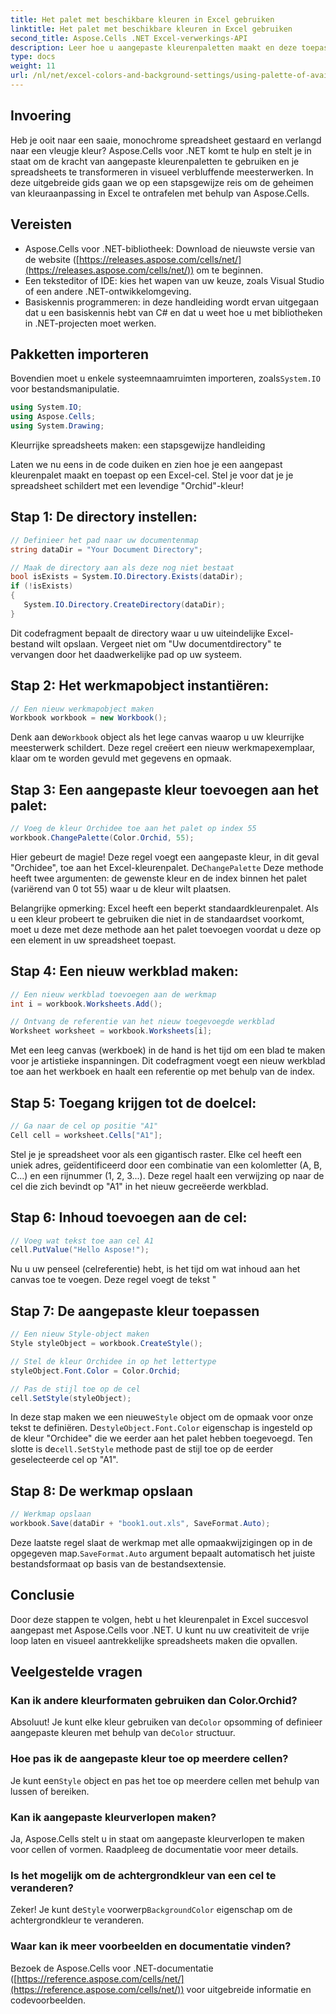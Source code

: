 ```yaml
---
title: Het palet met beschikbare kleuren in Excel gebruiken
linktitle: Het palet met beschikbare kleuren in Excel gebruiken
second_title: Aspose.Cells .NET Excel-verwerkings-API
description: Leer hoe u aangepaste kleurenpaletten maakt en deze toepast op uw Excel-spreadsheets met Aspose.Cells voor .NET. Verbeter de visuele aantrekkingskracht van uw gegevens met levendige kleuren en opmaakopties.
type: docs
weight: 11
url: /nl/net/excel-colors-and-background-settings/using-palette-of-available-colors/
---
```

## Invoering
Heb je ooit naar een saaie, monochrome spreadsheet gestaard en verlangd naar een vleugje kleur? Aspose.Cells voor .NET komt te hulp en stelt je in staat om de kracht van aangepaste kleurenpaletten te gebruiken en je spreadsheets te transformeren in visueel verbluffende meesterwerken. In deze uitgebreide gids gaan we op een stapsgewijze reis om de geheimen van kleuraanpassing in Excel te ontrafelen met behulp van Aspose.Cells. 

## Vereisten

- Aspose.Cells voor .NET-bibliotheek: Download de nieuwste versie van de website ([https://releases.aspose.com/cells/net/](https://releases.aspose.com/cells/net/)) om te beginnen. 
- Een teksteditor of IDE: kies het wapen van uw keuze, zoals Visual Studio of een andere .NET-ontwikkelomgeving. 
- Basiskennis programmeren: in deze handleiding wordt ervan uitgegaan dat u een basiskennis hebt van C# en dat u weet hoe u met bibliotheken in .NET-projecten moet werken.

## Pakketten importeren

 Bovendien moet u enkele systeemnaamruimten importeren, zoals`System.IO` voor bestandsmanipulatie. 

```csharp
using System.IO;
using Aspose.Cells;
using System.Drawing;
```

Kleurrijke spreadsheets maken: een stapsgewijze handleiding

Laten we nu eens in de code duiken en zien hoe je een aangepast kleurenpalet maakt en toepast op een Excel-cel. Stel je voor dat je je spreadsheet schildert met een levendige "Orchid"-kleur!

## Stap 1: De directory instellen:

```csharp
// Definieer het pad naar uw documentenmap
string dataDir = "Your Document Directory";

// Maak de directory aan als deze nog niet bestaat
bool isExists = System.IO.Directory.Exists(dataDir);
if (!isExists)
{
   System.IO.Directory.CreateDirectory(dataDir);
}
```

Dit codefragment bepaalt de directory waar u uw uiteindelijke Excel-bestand wilt opslaan. Vergeet niet om "Uw documentdirectory" te vervangen door het daadwerkelijke pad op uw systeem.

## Stap 2: Het werkmapobject instantiëren:

```csharp
// Een nieuw werkmapobject maken
Workbook workbook = new Workbook();
```

 Denk aan de`Workbook` object als het lege canvas waarop u uw kleurrijke meesterwerk schildert. Deze regel creëert een nieuw werkmapexemplaar, klaar om te worden gevuld met gegevens en opmaak.

## Stap 3: Een aangepaste kleur toevoegen aan het palet:

```csharp
// Voeg de kleur Orchidee toe aan het palet op index 55
workbook.ChangePalette(Color.Orchid, 55);
```

Hier gebeurt de magie! Deze regel voegt een aangepaste kleur, in dit geval "Orchidee", toe aan het Excel-kleurenpalet. De`ChangePalette` Deze methode heeft twee argumenten: de gewenste kleur en de index binnen het palet (variërend van 0 tot 55) waar u de kleur wilt plaatsen. 

Belangrijke opmerking: Excel heeft een beperkt standaardkleurenpalet. Als u een kleur probeert te gebruiken die niet in de standaardset voorkomt, moet u deze met deze methode aan het palet toevoegen voordat u deze op een element in uw spreadsheet toepast.

## Stap 4: Een nieuw werkblad maken:

```csharp
// Een nieuw werkblad toevoegen aan de werkmap
int i = workbook.Worksheets.Add();

// Ontvang de referentie van het nieuw toegevoegde werkblad
Worksheet worksheet = workbook.Worksheets[i];
```

Met een leeg canvas (werkboek) in de hand is het tijd om een blad te maken voor je artistieke inspanningen. Dit codefragment voegt een nieuw werkblad toe aan het werkboek en haalt een referentie op met behulp van de index.

## Stap 5: Toegang krijgen tot de doelcel:

```csharp
// Ga naar de cel op positie "A1"
Cell cell = worksheet.Cells["A1"];
```

Stel je je spreadsheet voor als een gigantisch raster. Elke cel heeft een uniek adres, geïdentificeerd door een combinatie van een kolomletter (A, B, C...) en een rijnummer (1, 2, 3...). Deze regel haalt een verwijzing op naar de cel die zich bevindt op "A1" in het nieuw gecreëerde werkblad.

## Stap 6: Inhoud toevoegen aan de cel:

```csharp
// Voeg wat tekst toe aan cel A1
cell.PutValue("Hello Aspose!");
```

Nu u uw penseel (celreferentie) hebt, is het tijd om wat inhoud aan het canvas toe te voegen. Deze regel voegt de tekst "

## Stap 7: De aangepaste kleur toepassen

```csharp
// Een nieuw Style-object maken
Style styleObject = workbook.CreateStyle();

// Stel de kleur Orchidee in op het lettertype
styleObject.Font.Color = Color.Orchid;

// Pas de stijl toe op de cel
cell.SetStyle(styleObject);
```

 In deze stap maken we een nieuwe`Style` object om de opmaak voor onze tekst te definiëren. De`styleObject.Font.Color` eigenschap is ingesteld op de kleur "Orchidee" die we eerder aan het palet hebben toegevoegd. Ten slotte is de`cell.SetStyle` methode past de stijl toe op de eerder geselecteerde cel op "A1".

## Stap 8: De werkmap opslaan

```csharp
// Werkmap opslaan
workbook.Save(dataDir + "book1.out.xls", SaveFormat.Auto);
```

Deze laatste regel slaat de werkmap met alle opmaakwijzigingen op in de opgegeven map.`SaveFormat.Auto` argument bepaalt automatisch het juiste bestandsformaat op basis van de bestandsextensie.

## Conclusie

Door deze stappen te volgen, hebt u het kleurenpalet in Excel succesvol aangepast met Aspose.Cells voor .NET. U kunt nu uw creativiteit de vrije loop laten en visueel aantrekkelijke spreadsheets maken die opvallen. 

## Veelgestelde vragen

### Kan ik andere kleurformaten gebruiken dan Color.Orchid?
 Absoluut! Je kunt elke kleur gebruiken van de`Color` opsomming of definieer aangepaste kleuren met behulp van de`Color` structuur.

### Hoe pas ik de aangepaste kleur toe op meerdere cellen?
 Je kunt een`Style` object en pas het toe op meerdere cellen met behulp van lussen of bereiken.

### Kan ik aangepaste kleurverlopen maken?
Ja, Aspose.Cells stelt u in staat om aangepaste kleurverlopen te maken voor cellen of vormen. Raadpleeg de documentatie voor meer details.

### Is het mogelijk om de achtergrondkleur van een cel te veranderen?
Zeker! Je kunt de`Style` voorwerp`BackgroundColor` eigenschap om de achtergrondkleur te veranderen.

### Waar kan ik meer voorbeelden en documentatie vinden?
Bezoek de Aspose.Cells voor .NET-documentatie ([https://reference.aspose.com/cells/net/](https://reference.aspose.com/cells/net/)) voor uitgebreide informatie en codevoorbeelden.